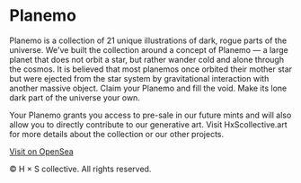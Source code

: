 # Planemo

Planemo is a collection of 21 unique illustrations of dark, rogue parts of the universe. We've built the collection around a concept of Planemo — a large planet that does not orbit a star, but rather wander cold and alone through the cosmos. It is believed that most planemos once orbited their mother star but were ejected from the star system by gravitational interaction with another massive object. Claim your Planemo and fill the void. Make its lone dark part of the universe your own.

Your Planemo grants you access to pre-sale in our future mints and will also allow you to directly contribute to our generative art. Visit HxScollective.art for more details about the collection or our other projects.

[Visit on OpenSea](https://opensea.io/collection/planemo)

© H × S collective. All rights reserved.
